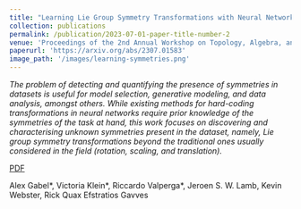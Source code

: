 ```yaml
---
title: "Learning Lie Group Symmetry Transformations with Neural Networks"
collection: publications
permalink: /publication/2023-07-01-paper-title-number-2
venue: 'Proceedings of the 2nd Annual Workshop on Topology, Algebra, and Geometry in Machine Learning (TAG-ML) at the 40th In- ternational Conference on Machine Learning'
paperurl: 'https://arxiv.org/abs/2307.01583'
image_path: '/images/learning-symmetries.png'
---
```


*The problem of detecting and quantifying the presence of symmetries in datasets is useful for model selection, generative modeling, and data analysis, amongst others. While existing methods for hard-coding transformations in neural networks require prior knowledge of the symmetries of the task at hand, this work focuses on discovering and characterising unknown symmetries present in the dataset, namely, Lie group symmetry transformations beyond the traditional ones usually considered in the field (rotation, scaling, and translation).*

[PDF](https://arxiv.org/abs/2307.01583)

Alex Gabel\*, Victoria Klein\*, Riccardo Valperga\*, Jeroen S. W. Lamb, Kevin Webster, Rick Quax Efstratios Gavves 



